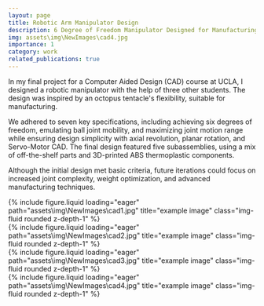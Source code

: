 ```yaml
---
layout: page
title: Robotic Arm Manipulator Design 
description: 6 Degree of Freedom Manipulator Designed for Manufacturing Feasibility
img: assets\img\NewImages\cad4.jpg
importance: 1
category: work
related_publications: true
---
```

In my final project for a Computer Aided Design (CAD) course at UCLA, I designed a robotic manipulator with the help of three other students. The design was inspired by an octopus tentacle's flexibility, suitable for manufacturing. 

We adhered to seven key specifications, including achieving six degrees of freedom, emulating ball joint mobility, and maximizing joint motion range while ensuring design simplicity with axial revolution, planar rotation, and Servo-Motor CAD. The final design featured five subassemblies, using a mix of off-the-shelf parts and 3D-printed ABS thermoplastic components. 

Although the initial design met basic criteria, future iterations could focus on increased joint complexity, weight optimization, and advanced manufacturing techniques.

<div class="row">
    <div class="col-sm mt-3 mt-md-0">
        {% include figure.liquid loading="eager" path="assets\img\NewImages\cad1.jpg" title="example image" class="img-fluid rounded z-depth-1" %}
    </div>
    <div class="col-sm mt-3 mt-md-0">
        {% include figure.liquid loading="eager" path="assets\img\NewImages\cad2.jpg" title="example image" class="img-fluid rounded z-depth-1" %}
    </div>
    <div class="col-sm mt-3 mt-md-0">
        {% include figure.liquid loading="eager" path="assets\img\NewImages\cad3.jpg" title="example image" class="img-fluid rounded z-depth-1" %}
    </div>
</div>
<div class="caption">
</div>
<div class="row">
    <div class="col-sm mt-3 mt-md-0">
        {% include figure.liquid loading="eager" path="assets\img\NewImages\cad4.jpg" title="example image" class="img-fluid rounded z-depth-1" %}
    </div>
</div>

